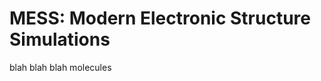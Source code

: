 # MESS: Modern Electronic Structure Simulations

blah blah blah molecules

```{tableofcontents}
```
